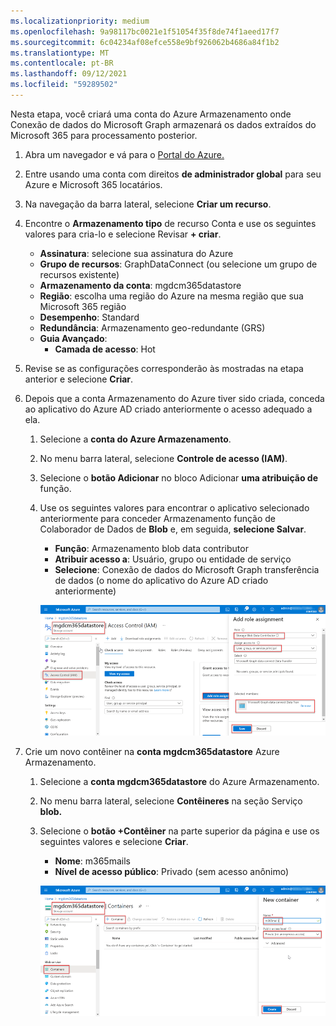 ```yaml
---
ms.localizationpriority: medium
ms.openlocfilehash: 9a98117bc0021e1f51054f35f8de74f1aeed17f7
ms.sourcegitcommit: 6c04234af08efce558e9bf926062b4686a84f1b2
ms.translationtype: MT
ms.contentlocale: pt-BR
ms.lasthandoff: 09/12/2021
ms.locfileid: "59289502"
---
```

<!-- markdownlint-disable MD002 MD041 -->

Nesta etapa, você criará uma conta do Azure Armazenamento onde Conexão de dados do Microsoft Graph armazenará os dados extraídos do Microsoft 365 para processamento posterior.

1. Abra um navegador e vá para o [Portal do Azure.](https://portal.azure.com/)

1. Entre usando uma conta com direitos **de administrador global** para seu Azure e Microsoft 365 locatários.

1. Na navegação da barra lateral, selecione **Criar um recurso**.

1. Encontre o **Armazenamento tipo** de recurso Conta e use os seguintes valores para cria-lo e selecione Revisar **+ criar**.

    - **Assinatura**: selecione sua assinatura do Azure
    - **Grupo de recursos**: GraphDataConnect (ou selecione um grupo de recursos existente)
    - **Armazenamento da conta**: mgdcm365datastore
    - **Região**: escolha uma região do Azure na mesma região que sua Microsoft 365 região
    - **Desempenho**: Standard
    - **Redundância**: Armazenamento geo-redundante (GRS)
    - **Guia Avançado**:
      - **Camada de acesso**: Hot

1. Revise se as configurações corresponderão às mostradas na etapa anterior e selecione **Criar**.

1. Depois que a conta Armazenamento do Azure tiver sido criada, conceda ao aplicativo do Azure AD criado anteriormente o acesso adequado a ela.

    1. Selecione a **conta do Azure Armazenamento**.
    2. No menu barra lateral, selecione **Controle de acesso (IAM)**.
    3. Selecione o **botão Adicionar** no bloco Adicionar **uma atribuição de** função.
    4. Use os seguintes valores para encontrar o aplicativo selecionado anteriormente para conceder Armazenamento função de Colaborador de Dados de **Blob** e, em seguida, **selecione Salvar**.

        - **Função**: Armazenamento blob data contributor
        - **Atribuir acesso a**: Usuário, grupo ou entidade de serviço
        - **Selecione**: Conexão de dados do Microsoft Graph transferência de dados (o nome do aplicativo do Azure AD criado anteriormente)

        ![Uma captura de tela mostrando a atribuição de função adequada ao aplicativo para Conexão de Dados do Microsoft Graph na conta Armazenamento do Azure no portal do Azure.](images/data-connect-azure-storage-role.png)

1. Crie um novo contêiner na **conta mgdcm365datastore** Azure Armazenamento.

    1. Selecione a **conta mgdcm365datastore** do Azure Armazenamento.
    2. No menu barra lateral, selecione **Contêineres** na seção Serviço **blob.**
    3. Selecione o **botão +Contêiner** na parte superior da página e use os seguintes valores e selecione **Criar**.

        - **Nome**: m365mails
        - **Nível de acesso público**: Privado (sem acesso anônimo)

        ![Uma captura de tela mostrando a criação de um novo contêiner chamado m365mails nos contêineres de blob Armazenamento conta no portal do Azure.](images/data-connect-azure-storage-container.png)
